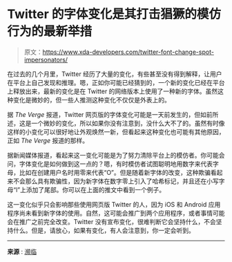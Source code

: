 # Twitter 的字体变化是其打击猖獗的模仿行为的最新举措

> 原文：<https://www.xda-developers.com/twitter-font-change-spot-impersonators/>

在过去的几个月里，Twitter 经历了大量的变化，有些甚至没有得到解释，让用户在平台上自己发现和推理。嗯，正如你可能已经猜到的，一个新的变化已经在平台上释放出来，最新的变化是在 Twitter 的网络版本上使用了一种新的字体。虽然这种变化是微妙的，但一些人推测这种变化不仅仅是外表上的。

据 *The Verge* 报道，Twitter 网页版的字体变化可能是一天前发生的，但如前所述，这是一个微妙的变化，所以如果你没有注意到，没什么大不了的。虽然有时像这样的小变化可以很好地让外观焕然一新，但看起来这种变化也可能有其他原因，正如 *The Verge* 报道的那样。

据新闻媒体报道，看起来这一变化可能是为了努力清除平台上的模仿者。你可能会问，字体变化是如何做到这一点的？嗯，有时模仿者试图聪明地用数字来代表字母，比如在创建用户名时用零来代表“O”。但是随着新字体的改变，这种欺骗看起来不会那么具有欺骗性，因为新字体在数字零上引入了哈希标记，并且还在小写字母“l”上添加了尾部。你可以在上面的推文中看到一个例子。

这一变化似乎只会影响那些使用网页版 Twitter 的人，因为 iOS 和 Android 应用程序尚未看到新字体的使用。自然，这可能会推广到两个应用程序，或者事情可能会在推广之前完全改变。Twitter 没有宣布变化，很难判断它会坚持什么，不会坚持什么。但是，请放心，如果有变化，有人会注意到，你一定会听到。

* * *

**来源** : [濒临](https://www.theverge.com/2023/1/26/23572746/twitter-changed-font-impersonators)